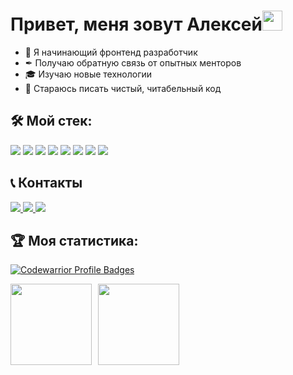 # Привет, меня зовут Алексей<img src="https://github.com/blackcater/blackcater/raw/main/images/Hi.gif" height="32" width="32"/>

- 👋 Я начинающий фронтенд разработчик
- ✒ Получаю обратную связь от опытных менторов
- 🎓 Изучаю новые технологии
- 📖 Стараюсь писать чистый, читабельный код

## 🛠 Мой стек:

<p>
  <img src="https://img.shields.io/badge/Html-gray?style=for-the-badge&logo=HTML5&logoColor=red/">
  <img src="https://img.shields.io/badge/CSS-gray?style=for-the-badge&logo=CSS3&logoColor=orange/"> 
  <img src="https://img.shields.io/badge/JavaScript-gray?style=for-the-badge&logo=JavaScript&logoColor=/">
  <img src="https://img.shields.io/badge/React-gray?style=for-the-badge&logo=React&logoColor=/">
  <img src="https://img.shields.io/badge/Redux-gray?style=for-the-badge&logo=Redux&logoColor=/">
  <img src="https://img.shields.io/badge/Sass-gray?style=for-the-badge&logo=Sass&logoColor=/">
  <img src="https://img.shields.io/badge/Git-gray?style=for-the-badge&logo=Git&logoColor=/">
  <img src="https://img.shields.io/badge/Webpack-gray?style=for-the-badge&logo=Webpack&logoColor=/">
</p>

## 📞 Контакты

<p>
  <a href="https://t.me/alexbelkov/" target="blank">
    <img src="https://img.shields.io/badge/TG-gray?style=for-the-badge&logo=Telegram&logoColor=/"> 
  </a>
  <a href="mailto:lexabelco2013@yandex.ru" target="_blank">
    <img src="https://img.shields.io/badge/Mail-gray?style=for-the-badge&logo=Mail.Ru&logoColor=/">
  </a>
  <a href="https://vk.com/belcov9/" target="blank">
    <img src="https://img.shields.io/badge/VK-gray?style=for-the-badge&logo=VK&logoColor=/">
  </a>
</p>

## :trophy: Моя статистика:
[![Codewarrior Profile Badges](https://www.codewars.com/users/SkoroXoDTwo/badges/large)](https://www.codewars.com/users/SkoroXoDTwo)

<div>
  <a href="https://github-readme-stats.vercel.app/api?username=skoroxodtwo&hide=contribs&show_icons=true">
    <img  align="left" height="130" style="margin-right: 10px" src="https://github-readme-stats.vercel.app/api?username=skoroxodtwo&hide=contribs&show_icons=true" />
  </a>
  <a href="https://github-readme-stats.vercel.app/api/top-langs/?username=skoroxodtwo&layout=compact">
    <img align="left" height="130" src="https://github-readme-stats.vercel.app/api/top-langs/?username=skoroxodtwo&layout=compact" />
  </a>
</div>

